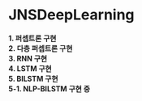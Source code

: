 # JNSDeepLearning

**1. 퍼셉트론 구현**  
**2. 다층 퍼셉트론 구현**  
**3. RNN 구현**   
**4. LSTM 구현**   
**5. BILSTM 구현**  
**5-1. NLP-BILSTM 구현 중**
